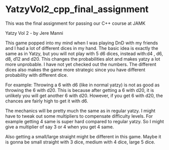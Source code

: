 # YatzyVol2_cpp_final_assignment
This was the final assignment for passing our C++ course at JAMK

Yatzy Vol 2 - by Jere Manni

This game popped into my mind when I was playing DnD with my friends and I had a lot of different dices in my hand.
The basic idea is exactly the same as in Yatzy, but you will not play with 5 d6 dices, instead with:d4 , d6, d8, d12 and d20.
This changes the probabilities alot and makes yatzy a lot more unprobable. I have not yet checked out the numbers.
The different dices also makes the game more strategic since you have different probability with different dice.

For example:    Throwing a 6 with d6 (like in normal yatzy) is not as good as throwing the 6 with d20.
                This is because after getting a 6 with d20, it is unlikely you will get another 6 with d20.
                However, if you get 6 with d20, the chances are fairly high to get it with d6.

The mechanics will be pretty much the same as in regular yatzy. I might have to tweak out some multipliers to compensate difficulty levels.
For example getting 4 same is super hard compared to regular yatzy. So I might give a multiplier of say 3 or 4 when you get 4 same.

Also getting a small/large straight might be different in this game. Maybe it is gonna be small straight with 3 dice, medium with 4 dice, large 5 dice.
